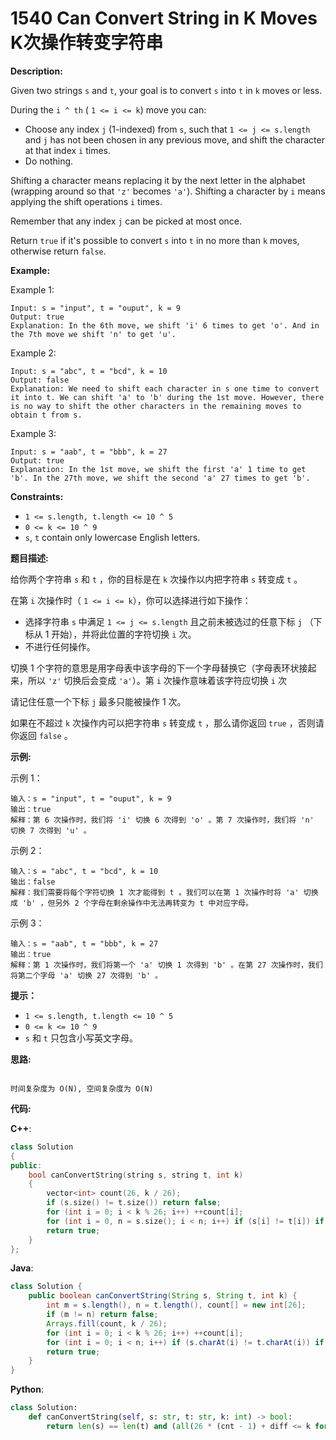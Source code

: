 # 1540 Can Convert String in K Moves K次操作转变字符串

__Description:__

Given two strings `s` and `t`, your goal is to convert `s` into `t` in `k` moves or less.

During the `i ^ th` ( `1 <= i <= k`) move you can:

- Choose any index `j` (1-indexed) from `s`, such that `1 <= j <= s.length` and `j` has not been chosen in any previous move, and shift the character at that index `i` times.
- Do nothing.

Shifting a character means replacing it by the next letter in the alphabet (wrapping around so that `'z'` becomes `'a'`). Shifting a character by `i` means applying the shift operations `i` times.

Remember that any index `j` can be picked at most once.

Return `true` if it's possible to convert `s` into `t` in no more than `k` moves, otherwise return `false`.

__Example:__

Example 1:

```text
Input: s = "input", t = "ouput", k = 9
Output: true
Explanation: In the 6th move, we shift 'i' 6 times to get 'o'. And in the 7th move we shift 'n' to get 'u'.
```

Example 2:

```text
Input: s = "abc", t = "bcd", k = 10
Output: false
Explanation: We need to shift each character in s one time to convert it into t. We can shift 'a' to 'b' during the 1st move. However, there is no way to shift the other characters in the remaining moves to obtain t from s.
```

Example 3:

```text
Input: s = "aab", t = "bbb", k = 27
Output: true
Explanation: In the 1st move, we shift the first 'a' 1 time to get 'b'. In the 27th move, we shift the second 'a' 27 times to get 'b'.
```

__Constraints:__

- `1 <= s.length, t.length <= 10 ^ 5`
- `0 <= k <= 10 ^ 9`
- `s`, `t` contain only lowercase English letters.

__题目描述:__

给你两个字符串 `s` 和 `t` ，你的目标是在 `k` 次操作以内把字符串 `s` 转变成 `t` 。

在第 `i` 次操作时（ `1 <= i <= k`），你可以选择进行如下操作：

- 选择字符串 `s` 中满足 `1 <= j <= s.length` 且之前未被选过的任意下标 `j` （下标从 1 开始），并将此位置的字符切换 `i` 次。
- 不进行任何操作。

切换 1 个字符的意思是用字母表中该字母的下一个字母替换它（字母表环状接起来，所以 `'z'` 切换后会变成 `'a'`）。第 `i` 次操作意味着该字符应切换 `i` 次

请记住任意一个下标 `j` 最多只能被操作 1 次。

如果在不超过 `k` 次操作内可以把字符串 `s` 转变成 `t` ，那么请你返回 `true` ，否则请你返回 `false` 。

__示例:__

示例 1：

```text
输入：s = "input", t = "ouput", k = 9
输出：true
解释：第 6 次操作时，我们将 'i' 切换 6 次得到 'o' 。第 7 次操作时，我们将 'n' 切换 7 次得到 'u' 。
```

示例 2：

```text
输入：s = "abc", t = "bcd", k = 10
输出：false
解释：我们需要将每个字符切换 1 次才能得到 t 。我们可以在第 1 次操作时将 'a' 切换成 'b' ，但另外 2 个字母在剩余操作中无法再转变为 t 中对应字母。
```

示例 3：

```text
输入：s = "aab", t = "bbb", k = 27
输出：true
解释：第 1 次操作时，我们将第一个 'a' 切换 1 次得到 'b' 。在第 27 次操作时，我们将第二个字母 'a' 切换 27 次得到 'b' 。
```

__提示：__

- `1 <= s.length, t.length <= 10 ^ 5`
- `0 <= k <= 10 ^ 9`
- `s` 和 `t` 只包含小写英文字母。

__思路:__

```text

时间复杂度为 O(N), 空间复杂度为 O(N)
```

__代码:__

__C++__:

```C++
class Solution 
{
public:
    bool canConvertString(string s, string t, int k) 
    {
        vector<int> count(26, k / 26);
        if (s.size() != t.size()) return false;
        for (int i = 0; i < k % 26; i++) ++count[i];
        for (int i = 0, n = s.size(); i < n; i++) if (s[i] != t[i]) if (!~(--count[(t[i] - s[i] + 26) % 26 - 1])) return false;
        return true;
    }
};
```

__Java__:

```Java
class Solution {
    public boolean canConvertString(String s, String t, int k) {
        int m = s.length(), n = t.length(), count[] = new int[26];
        if (m != n) return false;
        Arrays.fill(count, k / 26);
        for (int i = 0; i < k % 26; i++) ++count[i];
        for (int i = 0; i < n; i++) if (s.charAt(i) != t.charAt(i)) if (--count[(t.charAt(i) - s.charAt(i) + 26) % 26 - 1] < 0) return false;
        return true;
    }
}
```

__Python__:

```Python
class Solution:
    def canConvertString(self, s: str, t: str, k: int) -> bool:
        return len(s) == len(t) and (all(26 * (cnt - 1) + diff <= k for diff, cnt in c.items()) if (c := Counter(val if val > 0 else 26 + val for x, y in zip(s, t) if (val := ord(y) - ord(x)))) else True)
```
